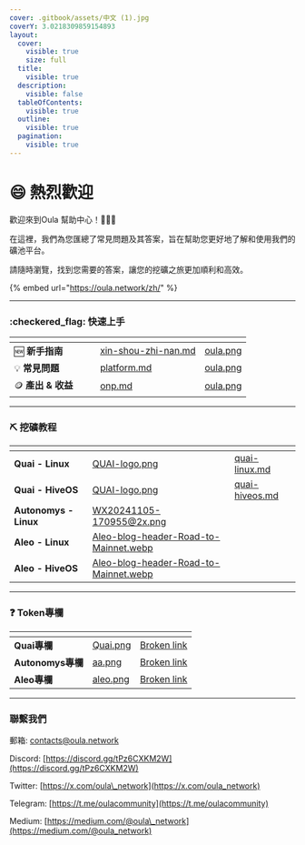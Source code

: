 ```yaml
---
cover: .gitbook/assets/中文 (1).jpg
coverY: 3.0218309859154893
layout:
  cover:
    visible: true
    size: full
  title:
    visible: true
  description:
    visible: false
  tableOfContents:
    visible: true
  outline:
    visible: true
  pagination:
    visible: true
---
```


# 😄 熱烈歡迎

歡迎來到Oula 幫助中心！:clap::clap::clap:

在這裡，我們為您匯總了常見問題及其答案，旨在幫助您更好地了解和使用我們的礦池平台。&#x20;

請隨時瀏覽，找到您需要的答案，讓您的挖礦之旅更加順利和高效。

{% embed url="https://oula.network/zh/" %}

***

### :checkered\_flag: 快速上手

<table data-view="cards"><thead><tr><th></th><th data-hidden></th><th data-hidden></th><th data-hidden data-card-target data-type="content-ref"></th><th data-hidden data-card-cover data-type="files"></th></tr></thead><tbody><tr><td><span data-gb-custom-inline data-tag="emoji" data-code="1f195">🆕</span> <strong>新手指南</strong></td><td></td><td></td><td><a href="getting-started/xin-shou-zhi-nan.md">xin-shou-zhi-nan.md</a></td><td><a href=".gitbook/assets/oula.png">oula.png</a></td></tr><tr><td><span data-gb-custom-inline data-tag="emoji" data-code="1f4a1">💡</span> <strong>常見問題</strong></td><td></td><td></td><td><a href="getting-started/platform.md">platform.md</a></td><td><a href=".gitbook/assets/oula.png">oula.png</a></td></tr><tr><td><span data-gb-custom-inline data-tag="emoji" data-code="1fa99">🪙</span> <strong>產出 &#x26; 收益</strong></td><td></td><td></td><td><a href="getting-started/onp.md">onp.md</a></td><td><a href=".gitbook/assets/oula.png">oula.png</a></td></tr></tbody></table>

***

### :pick: 挖礦教程

<table data-view="cards"><thead><tr><th></th><th data-hidden data-card-cover data-type="files"></th><th data-hidden data-card-target data-type="content-ref"></th></tr></thead><tbody><tr><td><strong>Quai - Linux</strong></td><td><a href=".gitbook/assets/QUAI-logo.png">QUAI-logo.png</a></td><td><a href="mining-tutorial/quai-linux.md">quai-linux.md</a></td></tr><tr><td><strong>Quai - HiveOS</strong></td><td><a href=".gitbook/assets/QUAI-logo.png">QUAI-logo.png</a></td><td><a href="mining-tutorial/quai-hiveos.md">quai-hiveos.md</a></td></tr><tr><td><strong>Autonomys - Linux</strong></td><td><a href=".gitbook/assets/WX20241105-170955@2x.png">WX20241105-170955@2x.png</a></td><td></td></tr><tr><td><strong>Aleo - Linux</strong></td><td><a href=".gitbook/assets/Aleo-blog-header-Road-to-Mainnet.webp">Aleo-blog-header-Road-to-Mainnet.webp</a></td><td></td></tr><tr><td><strong>Aleo - HiveOS</strong></td><td><a href=".gitbook/assets/Aleo-blog-header-Road-to-Mainnet.webp">Aleo-blog-header-Road-to-Mainnet.webp</a></td><td></td></tr></tbody></table>

***

### :question: Token專欄

<table data-card-size="large" data-view="cards"><thead><tr><th></th><th data-hidden data-card-cover data-type="files"></th><th data-hidden data-card-target data-type="content-ref"></th></tr></thead><tbody><tr><td><strong>Quai專欄</strong></td><td><a href=".gitbook/assets/Quai.png">Quai.png</a></td><td><a href="broken-reference">Broken link</a></td></tr><tr><td><strong>Autonomys專欄</strong></td><td><a href=".gitbook/assets/aa.png">aa.png</a></td><td><a href="broken-reference">Broken link</a></td></tr><tr><td><strong>Aleo專欄</strong></td><td><a href=".gitbook/assets/aleo.png">aleo.png</a></td><td><a href="broken-reference">Broken link</a></td></tr></tbody></table>

***

### 聯繫我們

郵箱: contacts@oula.network

Discord: [https://discord.gg/tPz6CXKM2W](https://discord.gg/tPz6CXKM2W)

Twitter: [https://x.com/oula\_network](https://x.com/oula_network)

Telegram: [https://t.me/oulacommunity](https://t.me/oulacommunity)

Medium: [https://medium.com/@oula\_network](https://medium.com/@oula_network)



